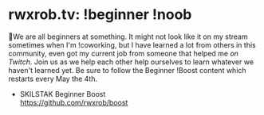 # rwxrob.tv: !beginner !noob

🔰We are all beginners at something. It might not look like it on my stream sometimes when I'm !coworking, but I have learned a lot from others in this community, even got my current job from someone that helped me *on Twitch*. Join us as we help each other help ourselves to learn whatever we haven't learned yet. Be sure to follow the Beginner !Boost content which restarts every May the 4th.

* SKILSTAK Beginner Boost  
  <https://github.com/rwxrob/boost>
